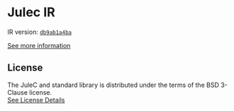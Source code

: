 # Julec IR

IR version: [`db9ab1a4ba`](https://github.com/julelang/jule/tree/db9ab1a4ba42c9ace898fc98a4695e88e7504f7d)

[See more information](https://manual.jule.dev/getting-started/install-from-source/compile-from-ir.html)

## License

The JuleC and standard library is distributed under the terms of the BSD 3-Clause license. \
[See License Details](./LICENSE)
